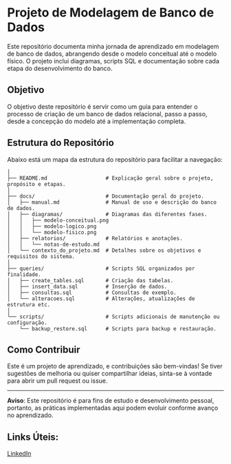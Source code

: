 # Projeto de Modelagem de Banco de Dados

Este repositório documenta minha jornada de aprendizado em modelagem de banco de dados, abrangendo desde o modelo conceitual até o modelo físico. O projeto inclui diagramas, scripts SQL e documentação sobre cada etapa do desenvolvimento do banco. 

## Objetivo

O objetivo deste repositório é servir como um guia para entender o processo de criação de um banco de dados relacional, passo a passo, desde a concepção do modelo até a implementação completa.

## Estrutura do Repositório

Abaixo está um mapa da estrutura do repositório para facilitar a navegação:

```my-db-project/
│
├── README.md                   # Explicação geral sobre o projeto, propósito e etapas.
│
├── docs/                       # Documentação geral do projeto.
│   ├── manual.md               # Manual de uso e descrição do banco de dados.
│   ├── diagramas/              # Diagramas das diferentes fases.
│   │   ├── modelo-conceitual.png
│   │   ├── modelo-logico.png
│   │   └── modelo-fisico.png
│   ├── relatorios/             # Relatórios e anotações.
│   │   └── notas-de-estudo.md
│   └── contexto_do_projeto.md  # Detalhes sobre os objetivos e requisitos do sistema.
│
├── queries/                    # Scripts SQL organizados por finalidade.
│   ├── create_tables.sql       # Criação das tabelas.
│   ├── insert_data.sql         # Inserção de dados.
│   ├── consultas.sql           # Consultas de exemplo.
│   └── alteracoes.sql          # Alterações, atualizações de estrutura etc.
│
└── scripts/                    # Scripts adicionais de manutenção ou configuração.
    └── backup_restore.sql      # Scripts para backup e restauração.
```
## Como Contribuir

Este é um projeto de aprendizado, e contribuições são bem-vindas! Se tiver sugestões de melhoria ou quiser compartilhar ideias, sinta-se à vontade para abrir um pull request ou issue.

---

**Aviso**: Este repositório é para fins de estudo e desenvolvimento pessoal, portanto, as práticas implementadas aqui podem evoluir conforme avanço no aprendizado.

## Links Úteis:

[LinkedIn](https://www.linkedin.com/in/jpccerqueira/)

